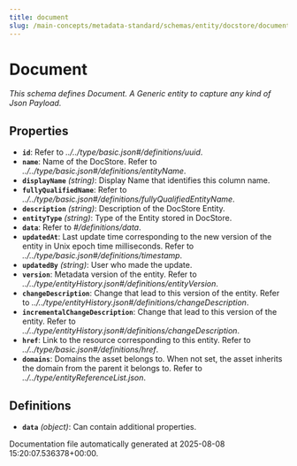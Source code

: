 ```yaml
---
title: document
slug: /main-concepts/metadata-standard/schemas/entity/docstore/document
---
```


# Document

*This schema defines Document. A Generic entity to capture any kind of Json Payload.*

## Properties

- **`id`**: Refer to *../../type/basic.json#/definitions/uuid*.
- **`name`**: Name of the DocStore. Refer to *../../type/basic.json#/definitions/entityName*.
- **`displayName`** *(string)*: Display Name that identifies this column name.
- **`fullyQualifiedName`**: Refer to *../../type/basic.json#/definitions/fullyQualifiedEntityName*.
- **`description`** *(string)*: Description of the DocStore Entity.
- **`entityType`** *(string)*: Type of the Entity stored in DocStore.
- **`data`**: Refer to *#/definitions/data*.
- **`updatedAt`**: Last update time corresponding to the new version of the entity in Unix epoch time milliseconds. Refer to *../../type/basic.json#/definitions/timestamp*.
- **`updatedBy`** *(string)*: User who made the update.
- **`version`**: Metadata version of the entity. Refer to *../../type/entityHistory.json#/definitions/entityVersion*.
- **`changeDescription`**: Change that lead to this version of the entity. Refer to *../../type/entityHistory.json#/definitions/changeDescription*.
- **`incrementalChangeDescription`**: Change that lead to this version of the entity. Refer to *../../type/entityHistory.json#/definitions/changeDescription*.
- **`href`**: Link to the resource corresponding to this entity. Refer to *../../type/basic.json#/definitions/href*.
- **`domains`**: Domains the asset belongs to. When not set, the asset inherits the domain from the parent it belongs to. Refer to *../../type/entityReferenceList.json*.
## Definitions

- **`data`** *(object)*: Can contain additional properties.


Documentation file automatically generated at 2025-08-08 15:20:07.536378+00:00.
